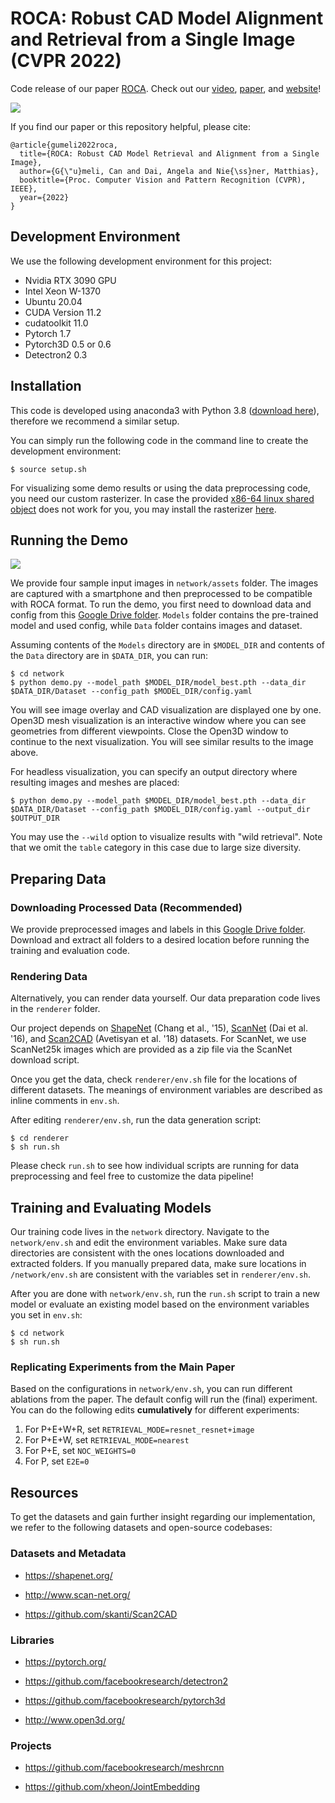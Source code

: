 # ROCA: Robust CAD Model Alignment and Retrieval from a Single Image (CVPR 2022)
Code release of our paper [ROCA](https://cangumeli.github.io/ROCA/). Check out our
 [video](https://www.youtube.com/watch?v=eNANbgKotHU), [paper](https://openaccess.thecvf.com/content/CVPR2022/html/Gumeli_ROCA_Robust_CAD_Model_Retrieval_and_Alignment_From_a_Single_CVPR_2022_paper.html), and [website](https://cangumeli.github.io/ROCA/)!

![](https://niessnerlab.org/papers/2022/3roca/teaser.jpg)

If you find our paper or this repository helpful, please cite:
```
@article{gumeli2022roca,
  title={ROCA: Robust CAD Model Retrieval and Alignment from a Single Image},
  author={G{\"u}meli, Can and Dai, Angela and Nie{\ss}ner, Matthias},
  booktitle={Proc. Computer Vision and Pattern Recognition (CVPR), IEEE},
  year={2022}
}
```

## Development Environment
We use the following development environment for this project:
- Nvidia RTX 3090 GPU
- Intel Xeon W-1370
- Ubuntu 20.04
- CUDA Version 11.2
- cudatoolkit 11.0
- Pytorch 1.7
- Pytorch3D 0.5 or 0.6
- Detectron2 0.3

## Installation
This code is developed using anaconda3 with Python 3.8 ([download here](https://repo.anaconda.com/archive/Anaconda3-2021.05-Linux-x86_64.sh)), therefore we recommend a similar setup.

You can simply run the following code in the command line to create the development environment:
```
$ source setup.sh
```

For visualizing some demo results or using the data preprocessing code, you need our custom rasterizer. In case the provided [x86-64 linux shared object](/renderer/scan2cad_rasterizer.cpython-38-x86_64-linux-gnu.so) does not work for you, you may install the rasterizer [here](https://github.com/cangumeli/Scan2CADRasterizer).

## Running the Demo
![](network/assets/demo_out.jpg)

We provide four sample input images in `network/assets` folder. The images are captured with a smartphone and then preprocessed to be compatible with ROCA format. To run the demo, you first need to download data and config from this [Google Drive folder](https://drive.google.com/drive/folders/1ZOY50DjC85n06fTyYPc8feZiy9-fif3j?usp=sharing). `Models` folder contains the pre-trained model and used config, while `Data` folder contains images and dataset.

Assuming contents of the `Models` directory are in `$MODEL_DIR` and contents of the `Data` directory are in `$DATA_DIR`, you can run:
```
$ cd network
$ python demo.py --model_path $MODEL_DIR/model_best.pth --data_dir $DATA_DIR/Dataset --config_path $MODEL_DIR/config.yaml
```
You will see image overlay and CAD visualization are displayed one by one. Open3D mesh visualization is an interactive window where you can see geometries from different viewpoints.
Close the Open3D window to continue to the next visualization. You will see similar results to the image above.

For headless visualization, you can specify an output directory where resulting images and meshes are placed:
```
$ python demo.py --model_path $MODEL_DIR/model_best.pth --data_dir $DATA_DIR/Dataset --config_path $MODEL_DIR/config.yaml --output_dir $OUTPUT_DIR
```

You may use the `--wild` option to visualize results with "wild retrieval". Note that we omit the `table` category in this case due to large size diversity.

## Preparing Data
### Downloading Processed Data (Recommended)
We provide preprocessed images and labels in this [Google Drive folder](https://drive.google.com/drive/folders/1JbPidWsfcLyUswYQsulZN8HDFBTdoQog).  Download and extract all folders to a desired location before running the training and evaluation code.

### Rendering Data
Alternatively, you can render data yourself. Our data preparation code lives in the `renderer` folder.

Our project depends on [ShapeNet](https://shapenet.org/) (Chang et al., '15), [ScanNet](https://github.com/ScanNet/ScanNet) (Dai et al. '16), and [Scan2CAD](https://github.com/skanti/Scan2CAD) (Avetisyan et al. '18) datasets. For ScanNet, we use ScanNet25k images which are provided as a zip file via the ScanNet download script.

Once you get the data, check `renderer/env.sh` file for the locations of different datasets. The meanings of environment variables are described as inline comments in `env.sh`. 

After editing `renderer/env.sh`, run the data generation script:
```
$ cd renderer
$ sh run.sh
```

Please check `run.sh` to see how individual scripts are running for data preprocessing and feel free to customize the data pipeline!

## Training and Evaluating Models
Our training code lives in the `network` directory. Navigate to the `network/env.sh` and edit the environment variables. Make sure data directories are consistent with the ones locations downloaded and extracted folders. If you manually prepared data, make sure locations in `/network/env.sh` are consistent with the variables set in `renderer/env.sh`.

After you are done with `network/env.sh`, run the `run.sh` script to train a new model or evaluate an existing model based on the environment variables you set in `env.sh`:
```
$ cd network
$ sh run.sh
```

### Replicating Experiments from the Main Paper
Based on the configurations in `network/env.sh`, you can run different ablations from the paper. The default config will run the (final) experiment. You can do the following edits <b>cumulatively</b> for different experiments:

1. For P+E+W+R, set `RETRIEVAL_MODE=resnet_resnet+image`
2. For P+E+W, set `RETRIEVAL_MODE=nearest`
3. For P+E, set `NOC_WEIGHTS=0`
4. For P, set `E2E=0`

## Resources
To get the datasets and gain further insight regarding our implementation, we refer to the following datasets and open-source codebases:

### Datasets and Metadata
- https://shapenet.org/

- http://www.scan-net.org/

- https://github.com/skanti/Scan2CAD

### Libraries
- https://pytorch.org/

- https://github.com/facebookresearch/detectron2

- https://github.com/facebookresearch/pytorch3d

- http://www.open3d.org/

### Projects
- https://github.com/facebookresearch/meshrcnn

- https://github.com/xheon/JointEmbedding
